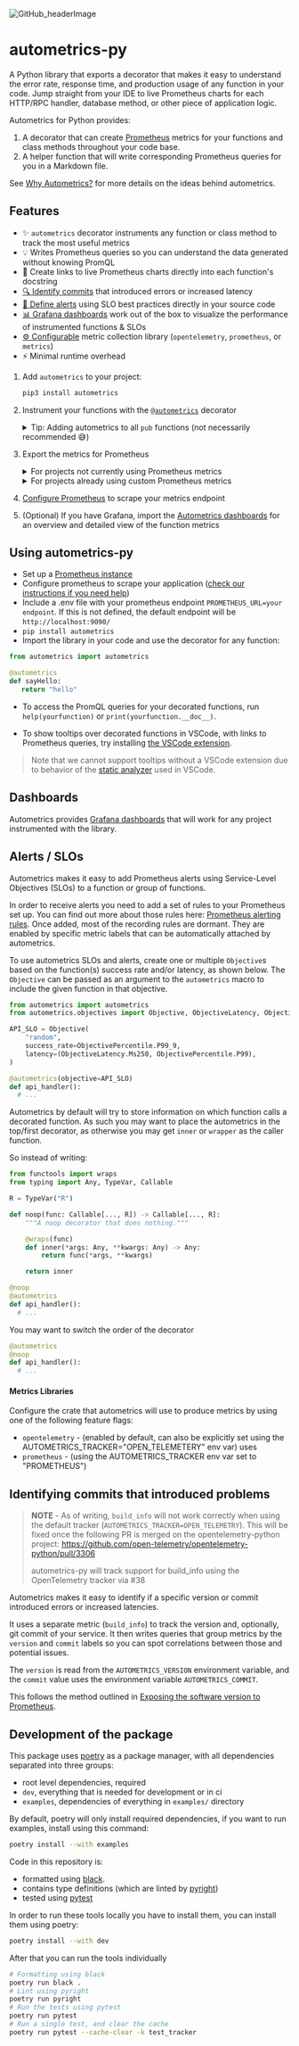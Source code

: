 ![GitHub_headerImage](https://user-images.githubusercontent.com/3262610/221191767-73b8a8d9-9f8b-440e-8ab6-75cb3c82f2bc.png)

# autometrics-py

A Python library that exports a decorator that makes it easy to understand the error rate, response time, and production usage of any function in your code. Jump straight from your IDE to live Prometheus charts for each HTTP/RPC handler, database method, or other piece of application logic.

Autometrics for Python provides:

1. A decorator that can create [Prometheus](https://prometheus.io/) metrics for your functions and class methods throughout your code base.
2. A helper function that will write corresponding Prometheus queries for you in a Markdown file.

See [Why Autometrics?](https://github.com/autometrics-dev#why-autometrics) for more details on the ideas behind autometrics.

## Features

- ✨ `autometrics` decorator instruments any function or class method to track the
  most useful metrics
- 💡 Writes Prometheus queries so you can understand the data generated without
  knowing PromQL
- 🔗 Create links to live Prometheus charts directly into each function's docstring
- [🔍 Identify commits](#identifying-commits-that-introduced-problems) that introduced errors or increased latency
- [🚨 Define alerts](#alerts--slos) using SLO best practices directly in your source code
- [📊 Grafana dashboards](#dashboards) work out of the box to visualize the performance of instrumented functions & SLOs
- [⚙️ Configurable](#metrics-libraries) metric collection library (`opentelemetry`, `prometheus`, or `metrics`)
- ⚡ Minimal runtime overhead

1. Add `autometrics` to your project:

   ```sh
   pip3 install autometrics
   ```

2. Instrument your functions with the [`@autometrics`](https://pypi.org/project/autometrics/) decorator

   <details>

   <summary> Tip: Adding autometrics to all <code>pub</code> functions (not necessarily recommended 😅)
   </summary>
     <br />

   You can use a search and replace to add autometrics to all public functions. Yes, this is a bit nuts.

   Use a regular expression search to replace:

   ```
   ((?:async)? def .*)
   ```

   With:

   ```
   @autometrics
   $1
   ```

   And then check which files you need to add `from autometrics import autometrics` at the top of.

   </details>

3. Export the metrics for Prometheus

   <details>

     <summary>
     For projects not currently using Prometheus metrics
     </summary>

     <br />

   Autometrics includes optional functions to help collect and prepare metrics to be collected by Prometheus.

   Create a route on your API (probably mounted under `/metrics`) that returns the following:

   ```py
   from autometrics import autometrics
   from fastapi import FastAPI, Response
   from prometheus_client import start_http_server

   app = FastAPI()

   @app.get("/metrics")
   def metrics():
       return Response(generate_latest())

   ```

     </details>

     <details>

     <summary>
     For projects already using custom Prometheus metrics
     </summary>

     <br />

   Configure `autometrics` to use the same underlying metrics library you use with the appropriate feature flag (see [below](#metrics-libraries)).

   The `autometrics` metrics will be produced alongside yours.

   You do not need to use the Prometheus exporter functions this library provides (you can leave out the `prometheus-exporter` feature flag) and you do not need a separate endpoint for autometrics' metrics.

     </details>

4. [Configure Prometheus](https://github.com/autometrics-dev#5-configuring-prometheus) to scrape your metrics endpoint
5. (Optional) If you have Grafana, import the [Autometrics dashboards](https://github.com/autometrics-dev/autometrics-shared#dashboards) for an overview and detailed view of the function metrics

## Using autometrics-py

- Set up a [Prometheus instance](https://prometheus.io/download/)
- Configure prometheus to scrape your application ([check our instructions if you need help](https://github.com/autometrics-dev#5-configuring-prometheus))
- Include a .env file with your prometheus endpoint `PROMETHEUS_URL=your endpoint`. If this is not defined, the default endpoint will be `http://localhost:9090/`
- `pip install autometrics`
- Import the library in your code and use the decorator for any function:

```py
from autometrics import autometrics

@autometrics
def sayHello:
   return "hello"

```

- To access the PromQL queries for your decorated functions, run `help(yourfunction)` or `print(yourfunction.__doc__)`.

- To show tooltips over decorated functions in VSCode, with links to Prometheus queries, try installing [the VSCode extension](https://marketplace.visualstudio.com/items?itemName=Fiberplane.autometrics).

> Note that we cannot support tooltips without a VSCode extension due to behavior of the [static analyzer](https://github.com/davidhalter/jedi/issues/1921) used in VSCode.

## Dashboards

Autometrics provides [Grafana dashboards](https://github.com/autometrics-dev/autometrics-shared#dashboards) that will work for any project instrumented with the library.

## Alerts / SLOs

Autometrics makes it easy to add Prometheus alerts using Service-Level Objectives (SLOs) to a function or group of functions.

In order to receive alerts you need to add a set of rules to your Prometheus set up. You can find out more about those rules here: [Prometheus alerting rules](https://github.com/autometrics-dev/autometrics-shared#prometheus-recording--alerting-rules). Once added, most of the recording rules are dormant. They are enabled by specific metric labels that can be automatically attached by autometrics.

To use autometrics SLOs and alerts, create one or multiple `Objective`s based on the function(s) success rate and/or latency, as shown below. The `Objective` can be passed as an argument to the `autometrics` macro to include the given function in that objective.

```python
from autometrics import autometrics
from autometrics.objectives import Objective, ObjectiveLatency, ObjectivePercentile

API_SLO = Objective(
    "random",
    success_rate=ObjectivePercentile.P99_9,
    latency=(ObjectiveLatency.Ms250, ObjectivePercentile.P99),
)

@autometrics(objective=API_SLO)
def api_handler():
  # ...
```

Autometrics by default will try to store information on which function calls a decorated function. As such you may want to place the autometrics in the top/first decorator, as otherwise you may get `inner` or `wrapper` as the caller function.

So instead of writing:

```py
from functools import wraps
from typing import Any, TypeVar, Callable

R = TypeVar("R")

def noop(func: Callable[..., R]) -> Callable[..., R]:
    """A noop decorator that does nothing."""

    @wraps(func)
    def inner(*args: Any, **kwargs: Any) -> Any:
        return func(*args, **kwargs)

    return inner

@noop
@autometrics
def api_handler():
  # ...
```

You may want to switch the order of the decorator

```py
@autometrics
@noop
def api_handler():
  # ...
```

#### Metrics Libraries

Configure the crate that autometrics will use to produce metrics by using one of the following feature flags:

- `opentelemetry` - (enabled by default, can also be explicitly set using the AUTOMETRICS_TRACKER="OPEN_TELEMETERY" env var) uses
- `prometheus` - (using the AUTOMETRICS_TRACKER env var set to "PROMETHEUS")

## Identifying commits that introduced problems

> **NOTE** - As of writing, `build_info` will not work correctly when using the default tracker (`AUTOMETRICS_TRACKER=OPEN_TELEMETRY`).
> This will be fixed once the following PR is merged on the opentelemetry-python project: https://github.com/open-telemetry/opentelemetry-python/pull/3306
>
> autometrics-py will track support for build_info using the OpenTelemetry tracker via #38

Autometrics makes it easy to identify if a specific version or commit introduced errors or increased latencies.

It uses a separate metric (`build_info`) to track the version and, optionally, git commit of your service. It then writes queries that group metrics by the `version` and `commit` labels so you can spot correlations between those and potential issues.

The `version` is read from the `AUTOMETRICS_VERSION` environment variable, and the `commit` value uses the environment variable `AUTOMETRICS_COMMIT`.

This follows the method outlined in [Exposing the software version to Prometheus](https://www.robustperception.io/exposing-the-software-version-to-prometheus/).

## Development of the package

This package uses [poetry](https://python-poetry.org) as a package manager, with all dependencies separated into three groups:

- root level dependencies, required
- `dev`, everything that is needed for development or in ci
- `examples`, dependencies of everything in `examples/` directory

By default, poetry will only install required dependencies, if you want to run examples, install using this command:

```sh
poetry install --with examples
```

Code in this repository is:

- formatted using [black](https://black.readthedocs.io/en/stable/).
- contains type definitions (which are linted by [pyright](https://microsoft.github.io/pyright/))
- tested using [pytest](https://docs.pytest.org/)

In order to run these tools locally you have to install them, you can install them using poetry:

```sh
poetry install --with dev
```

After that you can run the tools individually

```sh
# Formatting using black
poetry run black .
# Lint using pyright
poetry run pyright
# Run the tests using pytest
poetry run pytest
# Run a single test, and clear the cache
poetry run pytest --cache-clear -k test_tracker
```
